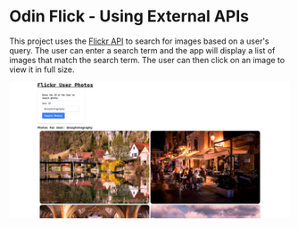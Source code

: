 # Odin Flick - Using External APIs

This project uses the [Flickr API](https://www.flickr.com/services/api/) to
search for images based on a user's query. The user can enter a search term
and the app will display a list of images that match the search term.
The user can then click on an image to view it in full size.

![Odin Flickr](./images/odin_flickr.png)
